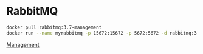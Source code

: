 


# RabbitMQ
```bash
docker pull rabbitmq:3.7-management
docker run --name myrabbitmq -p 15672:15672 -p 5672:5672 -d rabbitmq:3.7-management
```
[Management](http://localhost:15672)


